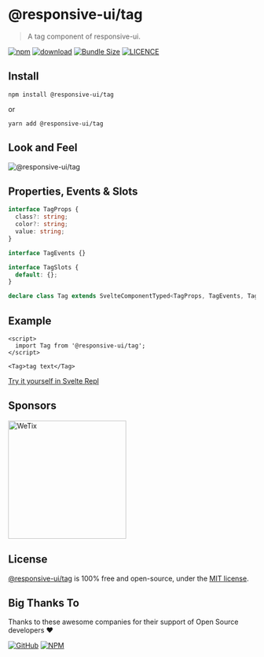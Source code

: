 # @responsive-ui/tag

> A tag component of responsive-ui.

<p>

[![npm](https://img.shields.io/npm/v/@responsive-ui/tag.svg)](https://www.npmjs.com/package/@responsive-ui/tag)
[![download](https://img.shields.io/npm/dw/@responsive-ui/tag.svg)](https://www.npmjs.com/package/@responsive-ui/tag)
[![Bundle Size](https://badgen.net/bundlephobia/minzip/%40responsive-ui%2Ftag)](https://bundlephobia.com/result?p=@responsive-ui/tag)
[![LICENCE](https://img.shields.io/github/license/wetix/responsive-ui)](https://github.com/wetix/responsive-ui/blob/master/LICENSE)

</p>

## Install

```console
npm install @responsive-ui/tag
```

or

```console
yarn add @responsive-ui/tag
```

## Look and Feel

<img src="https://user-images.githubusercontent.com/28108597/104610006-9d6eee80-56be-11eb-891d-8bbb9218b6ff.png"
alt="@responsive-ui/tag" />

## Properties, Events & Slots

```ts
interface TagProps {
  class?: string;
  color?: string;
  value: string;
}

interface TagEvents {}

interface TagSlots {
  default: {};
}

declare class Tag extends SvelteComponentTyped<TagProps, TagEvents, TagSlots> {}
```

## Example

```svelte
<script>
  import Tag from '@responsive-ui/tag';
</script>

<Tag>tag text</Tag>
```

[Try it yourself in Svelte Repl](https://svelte.dev/repl/ca76fb109f624b21923e3f304a3bbe5c?version=latest)

## Sponsors

<img src="https://asset.wetix.my/images/logo/wetix.png" alt="WeTix" width="240px">

## License

[@responsive-ui/tag](https://github.com/wetix/responsive-ui/tree/master/components/tag) is 100% free and open-source, under the [MIT license](https://github.com/wetix/responsive-ui/blob/master/LICENSE).

## Big Thanks To

Thanks to these awesome companies for their support of Open Source developers ❤

[![GitHub](https://jstools.dev/img/badges/github.svg)](https://github.com/open-source)
[![NPM](https://jstools.dev/img/badges/npm.svg)](https://www.npmjs.com/)
